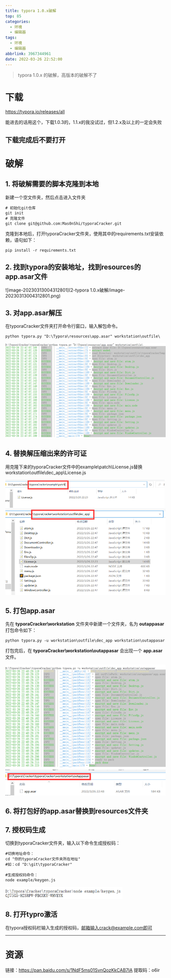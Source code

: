 ```yaml
---
title: typora 1.0.x破解
top: 85
categories:
  - 环境
  - 编辑器
tags:
  - 环境
  - 编辑器
abbrlink: 3967344961
date: 2022-03-26 22:52:00
---
```


> typora 1.0.x 的破解，高版本的破解不了

<!--more-->

# 下载

https://typora.io/releases/all

能进去的话用这个，下载1.0.3的，1.1.x的我没试过，但1.2.x及以上的一定会失败

## 下载完成后**不要打开**

# 破解

## 1. 将破解需要的脚本克隆到本地

新建一个空文件夹，然后点击进入文件夹

```shell
# 初始化git仓库
git init
# 克隆文件
git clone git@github.com:Mas0nShi/typoraCracker.git
```

克隆到本地后，打开typoraCracker文件夹，使用其中的requirements.txt安装依赖，语句如下：

```shell
pip install -r requirements.txt
```

## 2. 找到typora的安装地址，找到resources的app.asar文件

![image-20230313004312801](2-typora 1.0.x破解/image-20230313004312801.png)

## 3. 对app.asar解压

在typoraCracker文件夹打开命令行窗口，输入解包命令。

```shell
python typora.py "D:\Typora\resources\app.asar" workstation\outfile\
```

<img src="2-typora 1.0.x破解/image-20220326230223435.png" alt="image-20220326230223435" style="zoom: 67%;" />

## 4. 替换解压缩出来的许可证

用克隆下来的typoraCracker文件中的example\patch\License.js替换workstation\outfile\dec_app\License.js

<img src="2-typora 1.0.x破解/image-20220326230502811-16786363202572.png" alt="image-20220326230502811" style="zoom:50%;" />



<img src="2-typora 1.0.x破解/image-20220326230550390.png" alt="image-20220326230550390" style="zoom:67%;" />

## 5. 打包app.asar

先在 **typoraCracker\workstation** 文件夹中新建一个文件夹，名为 **outappasar**
打包命令如下：

```shell
python typora.py -u workstation\outfile\dec_app workstation\outappasar
```

打包完后，在 **typoraCracker\workstation\outappasar** 会出现一个 **app.asar** 文件。

<img src="2-typora 1.0.x破解/image-20220326231032685.png" alt="image-20220326231032685" style="zoom: 80%;" />

<img src="2-typora 1.0.x破解/image-20220326231108477.png" alt="image-20220326231108477" style="zoom:67%;" />

## 6. 将打包好的app.asar替换到resources文件夹

## 7. 授权码生成

切换到typoraCracker文件夹，输入以下命令生成授权码：

```shell
#切换地址命令：
cd "你的typoraCracker文件夹所在地址"
#如：cd "D:\git\typoraCracker"

#生成授权码命令：
node example/keygen.js
```

<img src="2-typora 1.0.x破解/image-20220326231123426-16786363541481.png" alt="image-20220326231123426" style="zoom:67%;" />

## 8. 打开typro激活

在typora授权码栏输入生成的授权码，邮箱输入crack@example.com即可

---

# 资源

链接：https://pan.baidu.com/s/1NdF5ms01SvnQozKkCAB7IA 
提取码：o6ir 